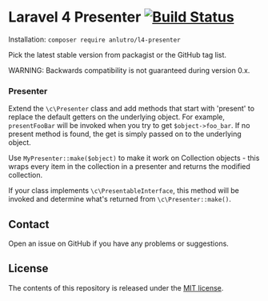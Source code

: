 # Laravel 4 Presenter [![Build Status](https://travis-ci.org/anlutro/laravel-presenter.png?branch=master)](https://travis-ci.org/anlutro/laravel-presenter)
Installation: `composer require anlutro/l4-presenter`

Pick the latest stable version from packagist or the GitHub tag list.

WARNING: Backwards compatibility is not guaranteed during version 0.x.

### Presenter
Extend the `\c\Presenter` class and add methods that start with 'present' to replace the default getters on the underlying object. For example, `presentFooBar` will be invoked when you try to get `$object->foo_bar`. If no present method is found, the get is simply passed on to the underlying object.

Use `MyPresenter::make($object)` to make it work on Collection objects - this wraps every item in the collection in a presenter and returns the modified collection.

If your class implements `\c\PresentableInterface`, this method will be invoked and determine what's returned from `\c\Presenter::make()`.

## Contact
Open an issue on GitHub if you have any problems or suggestions.

## License
The contents of this repository is released under the [MIT license](http://opensource.org/licenses/MIT).